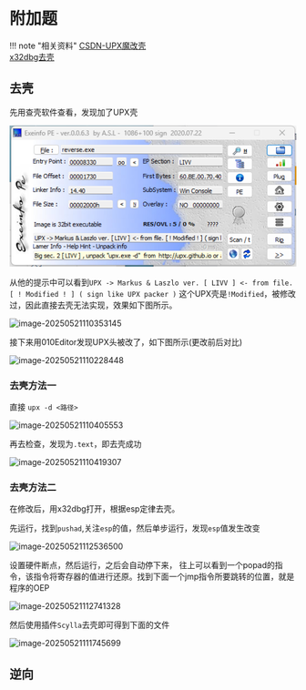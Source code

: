 # 附加题

!!! note "相关资料"
    [CSDN-UPX魔改壳](https://blog.csdn.net/liKeQing1027520/article/details/142188160?spm=1001.2101.3001.6650.6&utm_medium=distribute.pc_relevant.none-task-blog-2%7Edefault%7EBlogCommendFromBaidu%7ERate-6-142188160-blog-144810681.235%5Ev43%5Epc_blog_bottom_relevance_base3&depth_1-utm_source=distribute.pc_relevant.none-task-blog-2%7Edefault%7EBlogCommendFromBaidu%7ERate-6-142188160-blog-144810681.235%5Ev43%5Epc_blog_bottom_relevance_base3&utm_relevant_index=8)<br>
    [x32dbg去壳](https://blog.csdn.net/weixin_46287316/article/details/109669066)<br>

## 去壳

先用查壳软件查看，发现加了UPX壳

![](./asserts/C2.1.png)

从他的提示中可以看到`UPX -> Markus & Laszlo ver. [ LIVV ] <- from file. [ ! Modified ! ] ( sign like UPX packer )` 这个UPX壳是`!Modified`，被修改过，因此直接去壳无法实现，效果如下图所示。

![image-20250521110353145](https://zyysite.oss-cn-hangzhou.aliyuncs.com/202505211103173.png)



接下来用010Editor发现UPX头被改了，如下图所示(更改前后对比)

![image-20250521110228448](https://zyysite.oss-cn-hangzhou.aliyuncs.com/202505211102614.png)



### 去壳方法一

直接 `upx -d <路径>`

![image-20250521110405553](https://zyysite.oss-cn-hangzhou.aliyuncs.com/202505211104573.png)

再去检查，发现为`.text`，即去壳成功

![image-20250521110419307](https://zyysite.oss-cn-hangzhou.aliyuncs.com/202505211104338.png)

### 去壳方法二

在修改后，用x32dbg打开，根据esp定律去壳。

先运行，找到`pushad`,关注`esp`的值，然后单步运行，发现`esp`值发生改变

![image-20250521112536500](https://zyysite.oss-cn-hangzhou.aliyuncs.com/202505211125625.png)

设置硬件断点，然后运行，之后会自动停下来， 往上可以看到一个popad的指令，该指令将寄存器的值进行还原。找到下面一个jmp指令所要跳转的位置，就是程序的OEP

![image-20250521112741328](https://zyysite.oss-cn-hangzhou.aliyuncs.com/202505211127369.png)

然后使用插件`Scylla`去壳即可得到下面的文件

![image-20250521111745699](https://zyysite.oss-cn-hangzhou.aliyuncs.com/202505211117720.png)


## 逆向


